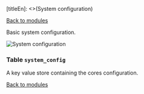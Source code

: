 [titleEn]: <>(System configuration)

[Back to modules](./../10-modules.md)

Basic system configuration.

![System configuration](./dist/erd-shopware-core-system-systemconfig.svg)


### Table `system_config`

A key value store containing the cores configuration.


[Back to modules](./../10-modules.md)
